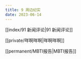 ```yaml
---
title: 9 周边纪实
date: 2023-06-14
---
```


[[index/91 新闻评论|91 新闻评论]]

[[private/咩啊咩啊|咩啊咩啊]]

[[permanent/MBTI报告|MBTI报告]]

